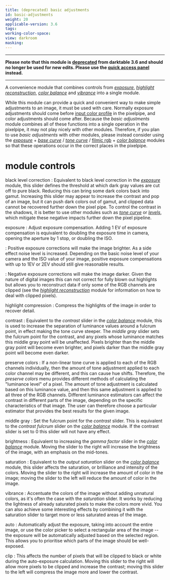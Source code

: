 ```yaml
---
title: (deprecated) basic adjustments
id: basic-adjustments
weight: 20
applicable-version: 3.6
tags: 
working-color-space:  
view: darkroom
masking: 
---
```


---

**Please note that this module is [deprecated](../../darkroom/processing-modules/deprecated.md) from darktable 3.6 and should no longer be used for new edits. Please use the [quick access panel](../../darkroom/organization/quick-access-panel.md) instead.**

---

A convenience module that combines controls from [_exposure_](./exposure.md), [_highlight reconstruction_](./highlight-reconstruction.md), [_color balance_](./color-balance.md) and [_vibrance_](./vibrance.md) into a single module. 

While this module can provide a quick and convenient way to make simple adjustments to an image, it must be used with care. Normally exposure adjustments should come before [input color profile](./input-color-profile.md) in the pixelpipe, and color adjustments should come after. Because the _basic adjustments_ module combines all of these functions into a single operation in the pixelpipe, it may not play nicely with other modules. Therefore, if you plan to use _basic adjustments_ with other modules, please instead consider using the [_exposure_](exposure.md) + [_base curve_](base-curve.md) / [_tone curve_](tone-curve.md) / [filmic rgb](filmic-rgb.md) + [_color balance_](color-balance.md) modules so that these operations occur in the correct places in the pixelpipe.

# module controls

black level correction
: Equivalent to black level correction in the [_exposure_](exposure.md) module, this slider defines the threshold at which dark gray values are cut off to pure black. Reducing this can bring some dark colors back into gamut. Increasing this slider may appear to increase the contrast and pop of an image, but it can push dark colors out of gamut, and clipped data cannot be recovered further down the pixel pipe. To control the contrast in the shadows, it is better to use other modules such as [_tone curve_](tone-curve.md) or [_levels_](levels.md), which mitigate these negative impacts further down the pixel pipeline.

exposure
: Adjust exposure compensation. Adding 1 EV of exposure compensation is equivalent to doubling the exposure time in camera, opening the aperture by 1 stop, or doubling the ISO. 

: Positive exposure corrections will make the image brighter. As a side effect noise level is increased. Depending on the basic noise level of your camera and the ISO value of your image, positive exposure compensations with up to 1EV or 2EV should still give reasonable results.

: Negative exposure corrections will make the image darker. Given the nature of digital images this can not correct for fully blown out highlights but allows you to reconstruct data if only some of the RGB channels are clipped (see the [_highlight reconstruction_](highlight-reconstruction.md) module for information on how to deal with clipped pixels).

highlight compression
: Compress the highlights of the image in order to recover detail.

contrast
: Equivalent to the _contrast_ slider in the [_color balance_](color-balance.md) module, this is used to increase the separation of luminance values around a fulcrum point, in effect making the tone curve steeper. The _middle gray_ slider sets the fulcrum point for the contrast, and any pixels whose luminance matches this middle gray point will be unaffected. Pixels brighter than the middle gray point will become even brighter, and pixels darker than the middle gray point will become even darker.

preserve colors
: If a non-linear tone curve is applied to each of the RGB channels individually, then the amount of tone adjustment applied to each color channel may be different, and this can cause hue shifts. Therefore, the _preserve colors_ menu provides different methods of calculating the "luminance level" of a pixel. The amount of tone adjustment is calculated based on this luminance value, and then this same adjustment is applied to all three of the RGB channels. Different luminance estimators can affect the contrast in different parts of the image, depending on the specific characteristics of that image. The user can therefore choose a particular estimator that provides the best results for the given image.

middle gray
: Set the fulcrum point for the _contrast_ slider. This is equivalent to the _contrast fulcrum_ slider on the [_color balance_](color-balance.md) module. If the contrast slider is set to 0 this slider will not have any effect.

brightness
: Equivalent to increasing the _gamma factor_ slider in the [_color balance_](color-balance.md) module. Moving the slider to the right will increase the brightness of the image, with an emphasis on the mid-tones.

saturation
: Equivalent to the _output saturation_ slider on the [_color balance_](color-balance.md) module, this slider affects the saturation, or brilliance and intensity of the colors. Moving the slider to the right will increase the amount of color in the image; moving the slider to the left will reduce the amount of color in the image.

vibrance
: Accentuate the colors of the image without adding unnatural colors, as it's often the case with the _saturation_ slider. It works by reducing the lightness of already saturated pixels to make the colors more vivid. You can also achieve some interesting effects by combining it with the saturation slider to target more or less saturated areas of the image.

auto
: Automatically adjust the exposure, taking into account the entire image, or use the color picker to select a rectangular area of the image -- the exposure will be automatically adjusted based on the selected region. This allows you to prioritise which parts of the image should be well-exposed.

clip
: This affects the number of pixels that will be clipped to black or white during the auto-exposure calculation. Moving this slider to the right will allow more pixels to be clipped and increase the contrast; moving this slider to the left will compress the image more and lower the contrast.


